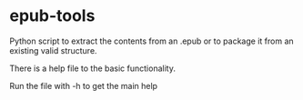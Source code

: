 # epub-tools
Python script to extract the contents from an .epub or to package it from an existing valid structure.

There is a help file to the basic functionality. 

Run the file with -h to get the main help 
